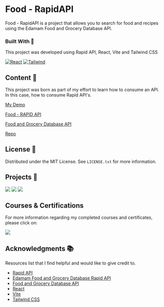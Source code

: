 # Food - RapidAPI

Food - RapidAPI is a project that allows you to search for food and recipes using the Edamam Food and Grocery Database API.

<!-- BUILD WITH -->

### Built With 🔑

This project was developed using Rapid API, React, Vite and Tailwind CSS

[![React](https://img.shields.io/badge/React-61DAFB.svg?style=for-the-badge&logo=React&logoColor=black)](https://www.w3schools.com/whatis/whatis_react.asp)
[![Tailwind](https://img.shields.io/badge/Tailwind%20CSS-06B6D4.svg?style=for-the-badge&logo=Tailwind-CSS&logoColor=white)](https://tailwindcss.com/)

<!-- CONTENT -->

## Content 🚦

This project was born as part of my effort to learn how to consume an API. In this case, how to consume Rapid API's.

[My Demo](https://food-rapidapi.vercel.app/)

[Food - RAPID API](https://rapidapi.com/edamam/api/edamam-food-and-grocery-database)

[Food and Grocery Database API](https://developer.edamam.com/food-database-api)

[Repo](https://github.com/JuanPabloDiaz/food-RapidAPI)

<!-- LICENSE -->

## License 📜

Distributed under the MIT License. See `LICENSE.txt` for more information.

<!-- RELATED PROJECTS -->

## Projects 🚀

[![](https://img.shields.io/badge/Platzi_Repos-121f3d?style=for-the-badge&logo=Platzi&logoColor=98CA3F)](#)
[![](https://img.shields.io/badge/2021-222?style=for-the-badge)](https://github.com/JuanPabloDiaz/platzi/tree/main/2021)
[![](https://img.shields.io/badge/2022-222?style=for-the-badge)](https://github.com/JuanPabloDiaz/platzi/tree/main/2022)

## Courses & Certifications

For more information regarding my completed courses and certificates, please click on:

[![](https://img.shields.io/badge/Platzi_Profile-121f3d?style=for-the-badge&logo=Platzi&logoColor=98CA3F)](https://platzi.com/p/1diazdev/)<!-- ACKNOWLEDGMENTS -->

## Acknowledgments 📚

Resources list that I find helpful and would like to give credit to.

- [Rapid API](https://rapidapi.com/)
- [Edamam Food and Grocery Database Rapid API](https://rapidapi.com/edamam/api/edamam-food-and-grocery-database/)
- [Food and Grocery Database API](https://developer.edamam.com/food-database-api)
- [React](https://reactjs.org/)
- [Vite](https://vitejs.dev/)
- [Tailwind CSS](https://tailwindcss.com/)
